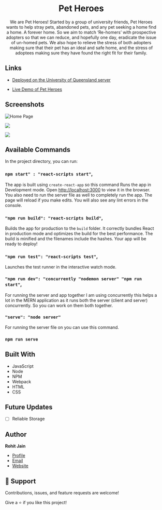 
<h1 align="center">Pet Heroes</h1>

<p align="center">We are Pet Heroes! Started by a group of university friends, Pet Heroes wants to help stray pets, abandoned pets, and any pet seeking a home find a home. A forever home. So we aim to match ‘Re-homers’ with prospective adopters so that we can reduce, and hopefully one day, eradicate the issue of un-homed pets. We also hope to relieve the stress of both adopters making sure that their pet has an ideal and safe home, and the stress of adoptees making sure they have found the right fit for their family.
</p>

## Links


- [Deployed on the University of Queensland server](https://pet.uqcloud.net/index.php)

- [Live Demo of Pet Heroes](https://www.youtube.com/watch?v=FhaCKBDGekk&ab_channel=DustinBergman)


## Screenshots

![Home Page](/screenshots/1.png "Home Page")

![](/screenshots/2.png)

![](/screenshots/3.png)

## Available Commands

In the project directory, you can run:

### `npm start" : "react-scripts start"`,

The app is built using `create-react-app` so this command Runs the app in Development mode. Open [http://localhost:3000](http://localhost:3000) to view it in the browser. You also need to run the server file as well to completely run the app. The page will reload if you make edits.
You will also see any lint errors in the console.

### `"npm run build": "react-scripts build"`,

Builds the app for production to the `build` folder. It correctly bundles React in production mode and optimizes the build for the best performance. The build is minified and the filenames include the hashes. Your app will be ready to deploy!

### `"npm run test": "react-scripts test"`,

Launches the test runner in the interactive watch mode.

### `"npm run dev": "concurrently "nodemon server" "npm run start"`,

For running the server and app together I am using concurrently this helps a lot in the MERN application as it runs both the server (client and server) concurrently. So you can work on them both together.

### `"serve": "node server"`

For running the server file on you can use this command.

### `npm run serve`

## Built With

- JavaScript
- Node
- NPM
- Webpack
- HTML
- CSS

## Future Updates

- [ ] Reliable Storage

## Author

**Rohit Jain**

- [Profile](https://github.com/rohit19060 "Rohit jain")
- [Email](mailto:rohitjain19060@gmail.com?subject=Hi "Hi!")
- [Website](https://kingtechnologies.in "Welcome")

## 🤝 Support

Contributions, issues, and feature requests are welcome!

Give a ⭐️ if you like this project!
